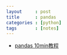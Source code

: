 ```yaml
---
layout     : post
title      : pandas
categories : [python]
tags       : [notes]
---
```


- [pandas 10min教程](http://pandas.pydata.org/pandas-docs/stable/10min.html)
